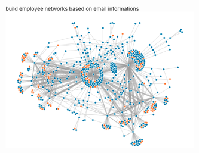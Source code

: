 build employee networks based on email informations
![image](http://github.com/yanshen43/infovis_networks/raw/master/images/result.png)
